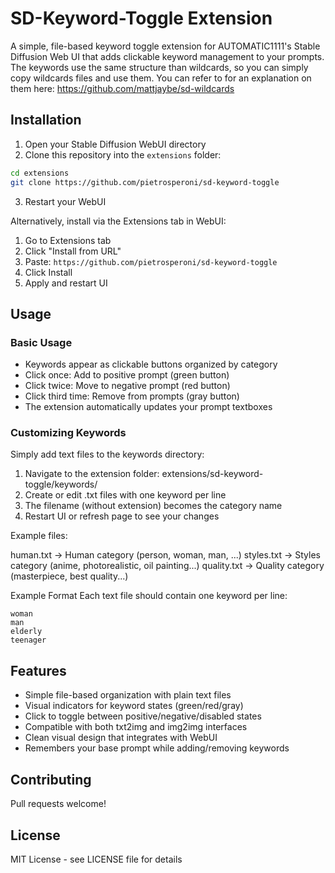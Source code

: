 # SD-Keyword-Toggle Extension

A simple, file-based keyword toggle extension for AUTOMATIC1111's Stable Diffusion Web UI that adds clickable keyword management to your prompts.
The keywords use the same structure than wildcards,
so you can simply copy wildcards files and use them. 
You can refer to for an explanation on them here: 
https://github.com/mattjaybe/sd-wildcards

## Installation

1. Open your Stable Diffusion WebUI directory
2. Clone this repository into the `extensions` folder:
```bash
cd extensions
git clone https://github.com/pietrosperoni/sd-keyword-toggle
```
3. Restart your WebUI

Alternatively, install via the Extensions tab in WebUI:
1. Go to Extensions tab
2. Click "Install from URL"
3. Paste: `https://github.com/pietrosperoni/sd-keyword-toggle`
4. Click Install
5. Apply and restart UI

## Usage

### Basic Usage
- Keywords appear as clickable buttons organized by category
- Click once: Add to positive prompt (green button)
- Click twice: Move to negative prompt (red button)
- Click third time: Remove from prompts (gray button)
- The extension automatically updates your prompt textboxes

### Customizing Keywords
Simply add text files to the keywords directory:

1. Navigate to the extension folder: extensions/sd-keyword-toggle/keywords/
2. Create or edit .txt files with one keyword per line
3. The filename (without extension) becomes the category name
4. Restart UI or refresh page to see your changes

Example files:

human.txt -> Human category (person, woman, man, ...)
styles.txt -> Styles category (anime, photorealistic, oil painting...)
quality.txt -> Quality category (masterpiece, best quality...)

Example Format
Each text file should contain one keyword per line:

```
woman
man
elderly
teenager
```

## Features
- Simple file-based organization with plain text files
- Visual indicators for keyword states (green/red/gray)
- Click to toggle between positive/negative/disabled states
- Compatible with both txt2img and img2img interfaces
- Clean visual design that integrates with WebUI
- Remembers your base prompt while adding/removing keywords

## Contributing
Pull requests welcome!

## License
MIT License - see LICENSE file for details